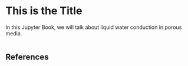 # This is the Title

In this Jupyter Book, we will talk about liquid water conduction in porous media.

```{tableofcontents}
```

## References
```{bibliography}
```
